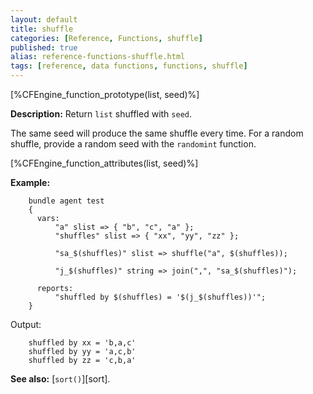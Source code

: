 ```yaml
---
layout: default
title: shuffle
categories: [Reference, Functions, shuffle]
published: true
alias: reference-functions-shuffle.html
tags: [reference, data functions, functions, shuffle]
---
```


[%CFEngine_function_prototype(list, seed)%]

**Description:** Return `list` shuffled with `seed`.

The same seed will produce the same shuffle every time. For a random shuffle, 
provide a random seed with the `randomint` function.

[%CFEngine_function_attributes(list, seed)%]

**Example:**

```cf3
    bundle agent test
    {
      vars:
          "a" slist => { "b", "c", "a" };
          "shuffles" slist => { "xx", "yy", "zz" };

          "sa_$(shuffles)" slist => shuffle("a", $(shuffles));

          "j_$(shuffles)" string => join(",", "sa_$(shuffles)");

      reports:
          "shuffled by $(shuffles) = '$(j_$(shuffles))'";
    }
```

Output:

```
    shuffled by xx = 'b,a,c'
    shuffled by yy = 'a,c,b'
    shuffled by zz = 'c,b,a'
```

**See also:** [`sort()`][sort].

